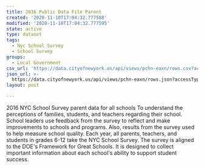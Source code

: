 ```yaml
---
title: 2016 Public Data File Parent
created: '2020-11-10T17:04:32.777588'
modified: '2020-11-10T17:04:32.777595'
state: active
type: dataset
tags:
  - Nyc School Survey
  - School Survey
groups:
  - Local Government
csv_url: 'https://data.cityofnewyork.us/api/views/pchn-eaxn/rows.csv?accessType=DOWNLOAD'
json_url: >-
  https://data.cityofnewyork.us/api/views/pchn-eaxn/rows.json?accessType=DOWNLOAD
layout: post

---
```

2016 NYC School Survey parent data for all schools
To understand the perceptions of families, students, and teachers regarding their school.  School leaders use feedback from the survey to reflect and make improvements to schools and programs. Also, results from the survey used to help measure school quality. 
Each year, all parents, teachers, and students in grades 6-12 take the NYC School Survey. The survey is aligned to the DOE's Framework for Great Schools. It is designed to collect important information about each school's ability to support student success.
